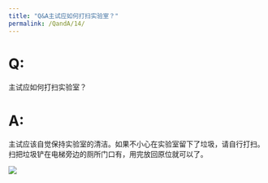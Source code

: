 ```yaml
---
title: "Q&A主试应如何打扫实验室？"
permalink: /QandA/14/
---
```


# Q:

主试应如何打扫实验室？

# A:

主试应该自觉保持实验室的清洁。如果不小心在实验室留下了垃圾，请自行打扫。扫把垃圾铲在电梯旁边的厕所门口有，用完放回原位就可以了。

![]({{site.url}}{{site.baseurl}}assert/snipaste20181027_183750.jpg)
